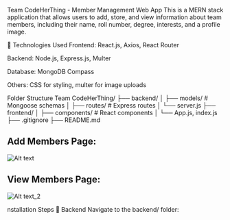 Team CodeHerThing - Member Management Web App
This is a MERN stack application that allows users to add, store, and view information about team members, including their name, roll number, degree, interests, and a profile image.

🔧 Technologies Used
Frontend: React.js, Axios, React Router

Backend: Node.js, Express.js, Multer

Database: MongoDB Compass

Others: CSS for styling, multer for image uploads

Folder Structure
Team CodeHerThing/
├── backend/
│   ├── models/            # Mongoose schemas
│   ├── routes/            # Express routes
│   └── server.js
├── frontend/
│   ├── components/        # React components
│   └── App.js, index.js
├── .gitignore
├── README.md

## **Add Members Page:**


![Alt text](https://github.com/Tahsheen786/Team_CodeHerThing/blob/52d81fb7aa1551d26058ecb01d040e269c8260b0/frontend/public/Screenshot%202025-04-30%20225959.png)



## **View Members Page:** 
![Alt text_2](https://github.com/Tahsheen786/Team_CodeHerThing/blob/6d457578a6e8949c754501a6a962cd7700ce583f/frontend/public/Screenshot%202025-04-30%20230129.png)


nstallation Steps
🔹 Backend
Navigate to the backend/ folder:

